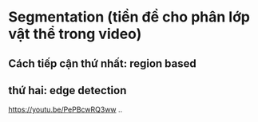 # Segmentation (tiền đề cho phân lớp vật thể trong video)

## Cách tiếp cận thứ nhất: region based

## thứ hai: edge detection
https://youtu.be/PePBcwRQ3ww
..
